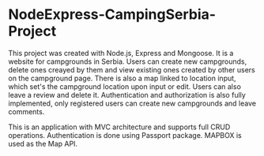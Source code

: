 # NodeExpress-CampingSerbia-Project

This project was created with Node.js, Express and Mongoose. It is a website for campgrounds in Serbia. Users can create new campgrounds, delete ones creayed by them and view existing ones created by other users on the campground page. There is also a map linked to location input, which set's the campground location upon input or edit. Users can also leave a review and delete it. Authentication and authorization is also fully implemented, only registered users can create new campgrounds and leave comments.

This is an application with MVC architecture and supports full CRUD operations. Authentication is done using Passport package. MAPBOX is used as the Map API.
